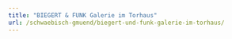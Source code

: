 ```yaml
---
title: "BIEGERT & FUNK Galerie im Torhaus"
url: /schwaebisch-gmuend/biegert-und-funk-galerie-im-torhaus/
---
```

